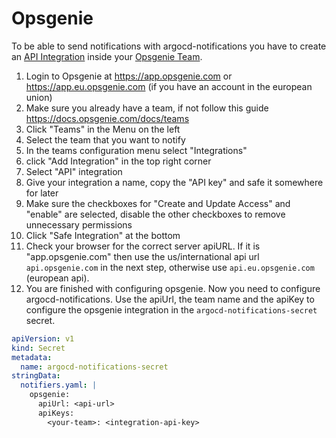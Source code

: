 # Opsgenie

To be able to send notifications with argocd-notifications you have to create an [API Integration](https://docs.opsgenie.com/docs/integrations-overview) inside your [Opsgenie Team](https://docs.opsgenie.com/docs/teams).

1. Login to Opsgenie at https://app.opsgenie.com or https://app.eu.opsgenie.com (if you have an account in the european union)
2. Make sure you already have a team, if not follow this guide https://docs.opsgenie.com/docs/teams
3. Click "Teams" in the Menu on the left
4. Select the team that you want to notify
5. In the teams configuration menu select "Integrations"
6. click "Add Integration" in the top right corner
7. Select "API" integration
8. Give your integration a name, copy the "API key" and safe it somewhere for later
9. Make sure the checkboxes for "Create and Update Access" and "enable" are selected, disable the other checkboxes to remove unnecessary permissions
10. Click "Safe Integration" at the bottom
11. Check your browser for the correct server apiURL. If it is "app.opsgenie.com" then use the us/international api url `api.opsgenie.com` in the next step, otherwise use `api.eu.opsgenie.com` (european api). 
12. You are finished with configuring opsgenie. Now you need to configure argocd-notifications. Use the apiUrl, the team name and the apiKey to configure the opsgenie integration in the `argocd-notifications-secret` secret. 
```yaml
apiVersion: v1
kind: Secret
metadata:
  name: argocd-notifications-secret
stringData:
  notifiers.yaml: |
    opsgenie:
      apiUrl: <api-url>
      apiKeys:
        <your-team>: <integration-api-key>
```
